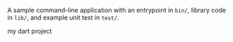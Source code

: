 A sample command-line application with an entrypoint in `bin/`, library code
in `lib/`, and example unit test in `test/`.

my dart project
























